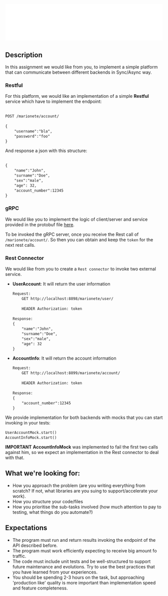 
![My image](img/marionete_logo-1.svg)


## Description

In this assignment we would like from you, to implement a simple platform that can communicate between different backends in Sync/Async way.

### Restful 

For this platform, we would like an implementation of a simple **Restful** service which have to implement the endpoint:

```

POST /marionete/account/

{
    "username":"bla",
    "password":"foo"
}

```
And response a json with this structure:
```

{
    "name":"John",
    "surname":"Doe",
    "sex":"male",
    "age": 32,
    "account_number":12345
}

```


### gRPC

We would like you to implement the logic of client/server and service provided in the protobuf file [here](service/src/main/proto/login_service.proto).

To be invoked the gRPC server, once you receive the Rest call of ```/marionete/account/```. 
So then you can obtain and keep the ```token``` for the next rest calls.

### Rest Connector

We would like from you to create a ```Rest connector``` to invoke two external service.

* **UserAccount**: It will return the user information
    ```
    Request:
        GET http://localhost:8898/marionete/user/
        
        HEADER Authorization: token
    
    Response:
    {
        "name":"John",
        "surname":"Doe",
        "sex":"male",
        "age": 32
    }
    ```

* **AccountInfo**: It will return the account information
    ```
    Request:
        GET http://localhost:8899/marionete/account/
        
        HEADER Authorization: token
    
    Response:
    {
        "account_number":12345
    }
    ```

We provide implementation for both backends with mocks that you can start invoking in your tests:

```
UserAccountMock.start()
AccountInfoMock.start()
```

**IMPORTANT** **AccountInfoMock** was implemented to fail the first two calls against him, so we expect an implementation in the Rest connector
 to deal with that.


## What we're looking for:
* How you approach the problem (are you writing everything from scratch? If not, what libraries are you suing to support/accelerate your work).
* How you structure your code/files 
* How you prioritise the sub-tasks involved (how much attention to pay to testing, what things do you automate?)

## Expectations 
* The program must run and return results invoking the endpoint of the API described before.
* The program must work efficiently expecting to receive big amount fo traffic.
* The code must include unit tests and be well-structured to support future maintenance and evolutions. 
  Try to use the best practices that you have learned from your experiences.
* You should be spending 2-3 hours on the task, but approaching 'production like' quality is more
  important than implementation speed and feature completeness.

